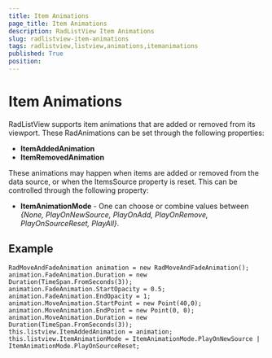 ```yaml
---
title: Item Animations
page_title: Item Animations
description: RadListView Item Animations
slug: radlistview-item-animations
tags: radlistview,listview,animations,itemanimations
published: True
position: 
---
```


# Item Animations

RadListView supports item animations that are added or removed from its viewport. These RadAnimations can be set through the following properties:

* **ItemAddedAnimation**
* **ItemRemovedAnimation**

These animations may happen when items are added or removed from the data source, or when the ItemsSource property is reset. This can be controlled through the following property:

* **ItemAnimationMode** - One can choose or combine values between *{None, PlayOnNewSource, PlayOnAdd, PlayOnRemove, PlayOnSourceReset, PlayAll}*.

## Example

    RadMoveAndFadeAnimation animation = new RadMoveAndFadeAnimation();
    animation.FadeAnimation.Duration = new Duration(TimeSpan.FromSeconds(3));
    animation.FadeAnimation.StartOpacity = 0.5;
    animation.FadeAnimation.EndOpacity = 1;
    animation.MoveAnimation.StartPoint = new Point(40,0);
    animation.MoveAnimation.EndPoint = new Point(0, 0);
    animation.MoveAnimation.Duration = new Duration(TimeSpan.FromSeconds(3));
    this.listview.ItemAddedAnimation = animation;
    this.listview.ItemAnimationMode = ItemAnimationMode.PlayOnNewSource | ItemAnimationMode.PlayOnSourceReset;